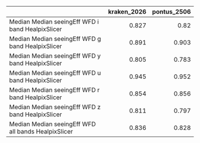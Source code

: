 |                                                     |   kraken_2026 |   pontus_2506 |
|:----------------------------------------------------|--------------:|--------------:|
| Median Median seeingEff WFD i band HealpixSlicer    |         0.827 |         0.82  |
| Median Median seeingEff WFD g band HealpixSlicer    |         0.891 |         0.903 |
| Median Median seeingEff WFD y band HealpixSlicer    |         0.805 |         0.783 |
| Median Median seeingEff WFD u band HealpixSlicer    |         0.945 |         0.952 |
| Median Median seeingEff WFD r band HealpixSlicer    |         0.854 |         0.856 |
| Median Median seeingEff WFD z band HealpixSlicer    |         0.811 |         0.797 |
| Median Median seeingEff WFD all bands HealpixSlicer |         0.836 |         0.828 |
